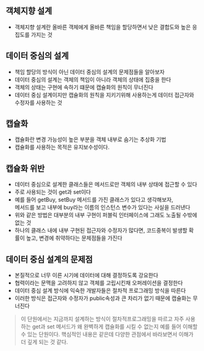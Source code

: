 ## 객체지향 설계
- 객체지향 설계란 올바른 객체에게 올바른 책임을 할당하면서 낮은 결합도와 높은 응집도를 가지는 것

## 데이터 중심의 설계
- 책임 할당의 방식이 아닌 데이터 중심의 설계의 문제점들을 알아보자
- 데이터 중심의 설계는 객체의 책임이 아니라 객체의 상태에 집중을 한다
- 객체의 상태는 구현에 속하기 떄문에 캡슐화의 원칙이 무너진다
- 데이터 중심 설계이지만 캡슐화의 원칙을 지키기위해 사용하는게 데이터 접근자와 수정자를 사용하는 것

## 캡슐화
- 캡슐화란 변경 가능성이 높은 부분을 객체 내부로 숨기는 추상화 기법
- 캡슐화를 사용하는 목적은 유지보수성이다.

## 캡슐화 위반
- 데이터 중심으로 설계한 클래스들은 메서드로만 객체의 내부 상태에 접근할 수 있다
- 주로 사용되는 것이 get과 set이다
- 예를 들어 getBuy, setBuy 메서드를 가진 클래스가 있다고 생각해보자,  
  메서드를 보고 내부에 buy라는 이름의 인스턴스 변수가 있다는 사실을 드러낸다
- 위와 같은 방법은 대부분의 내부 구현이 퍼블릭 인터페이스에 그래도 노출될 수밖에 없는 것
- 하나의 클래스 내에 내부 구현된 접근자와 수정자가 많다면, 코드중복이 발생할 확률이 높고, 변경에 취약하다는 문제점들을 가진다

## 데이터 중심 설계의 문제점
- 본질적으로 너무 이른 시기에 데이터에 대해 결정하도록 강요한다
- 협력이라는 문맥을 고려하지 않고 객체를 고립시킨채 오퍼레이션을 결정한다
- 데이터 중심 설계 방식에 익숙한 개발자들은 절차적 프로그래밍 방식을 따른다
- 이러한 방식은 접근자와 수정자가 public속성과 큰 차리가 없기 때문에 캡슐화는 무너진다

> 이 단원에서는 지금까지 설계하는 방식이 절차적프로그래밍을 따르고 자주 사용하는 get과 set 메서드가 왜 완벽하게 캡슐화를 시킬 수 없는지 예를 들어 이해할 수 있는 단원이다. 핵심적인 내용은 같은데 다양한 관점에서 바라보면서 이해가 더 깊게 되는 것 같다.